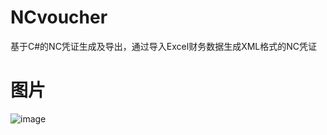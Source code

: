 # NCvoucher
基于C#的NC凭证生成及导出，通过导入Excel财务数据生成XML格式的NC凭证
# 图片
![image](https://user-images.githubusercontent.com/66775451/146858241-8a794589-ab39-4e78-b091-9088e54d9054.png)

